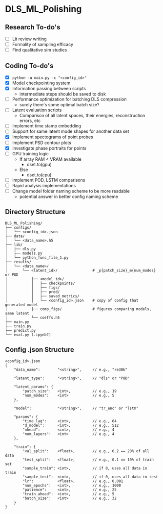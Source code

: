 # DLS_ML_Polishing

## Research To-do's
- [ ] Lit review writing
- [ ] Formality of sampling efficacy
- [ ] Find qualitative sim studies

## Coding To-do's

- [x] `python -u main.py -c "<config_id>"` 
- [x] Model checkpointing system
- [x] Information passing between scripts
  -  intermediate steps should be saved to disk
- [ ] Performance optimization for batching DLS compression
  - surely there's some optimal batch size?
- [ ] Latent evaluation scripts
  - Comparison of all latent spaces, their energies, reconstruction errors, etc
- [ ] Implement time stamp embedding
- [ ] Support for same latent mode shapes for another data set
- [x] Implement spectograms of point probes
- [ ] Implement PSD contour plots
- [x] Investigate phase portraits for points
- [ ] GPU training logic
  - If array RAM < VRAM available 
    - dset.to(gpu)
  - Else  
    - dset.to(cpu)
- [ ] Implement POD, LSTM comparisons
- [ ] Rapid analysis implementations
- [ ] Change model folder naming scheme to be more readable
  - potential answer in better config naming scheme

<!-- ### Potential Cases on Script Run

- `python -u main.py -o 'latent'`
  - Will need to rerun all results for this latent
- `python -u main.py -m 'train'`
  - model.pth exist
    - `config['overwrite'] = None` -> __crash out__ trained model found, did you mean to overwrite model? 
    - `config['overwrite'] = 'm'` -> train fresh
  - model.pth does not exist
    - checkpoint.pth does not exist -> train fresh
    - checkpoint.pth exists -> load checkpoint, train from checkpoint
- `python -u main.py -m 'eval'`
  - model.pth exists -> load model and eval as normal
  - model.pth does not exists
    - checkpoint.pth does not exist -> train fresh
    - checkpoint.pth exists -> load checkpoint, train from checkpoint, eval as normal -->




## Directory Structure
```
DLS_ML_Polishing/
├── configs/
│   └── <config_id>.json
├── data/
│   └── <data_name>.h5
├── lib/
│   ├── dls.py
│   ├── models.py
│   └── python_func_file_1.py
├── results/
│   └── <data_name>/
│       └── <latent_id>/                # _p{patch_size}_m{num_modes} or POD
│           ├── <model_id>/
│           │   ├── checkpoints/
│           │   ├── figs/
│           │   ├── pred/
│           │   ├── saved_metrics/
│           │   └── <config_id>.json    # copy of config that generated model
│           ├── comp_figs/              # figures comparing models, same latent
│           └── coeffs.h5
├── main.py
├── train.py
├── predict.py
└── eval.py (.ipynb?)
```

## Config .json Structure
```jsonc
<config_id>.json
{
    "data_name":        "<string>",     // e.g., "re30k"

    "latent_type":      "<string>",     // "dls" or "POD"

    "latent_params": {
        "patch_size":   <int>,          // e.g., 19
        "num_modes":    <int>           // e.g., 5
    },

    "model":            "<string>",     // "tr_enc" or "lstm"

    "params": {
        "time_lag":     <int>,          // e.g., 64
        "d_model":      <int>,          // e.g., 512
        "nhead":        <int>,          // e.g., 4
        "num_layers":   <int>           // e.g., 4
    },

    "train": {
        "val_split":    <float>,        // e.g., 0.2 == 20% of all data
        "test_split":   <float>,        // e.g., 0.1 == 10% of train set
        "sample_train": <int>,          // if 0, uses all data in train
        "sample_test":  <int>,          // if 0, uses all data in test
        "lr":           <float>,        // e.g., 0.001
        "num_epochs":   <int>,          // e.g., 1000
        "patience":     <int>,          // e.g., 25
        "train_ahead":  <int>,          // e.g., 5
        "batch_size":   <int>           // e.g., 32
    }
}
```
